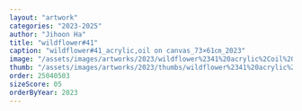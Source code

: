 ```yaml
---
layout: "artwork"
categories: "2023-2025"
author: "Jihoon Ha"
title: "wildflower#41"
caption: "wildflower#41_acrylic,oil on canvas_73×61㎝_2023"
image: "/assets/images/artworks/2023/wildflower%2341%20acrylic%2Coil%20on%20canvas%2073x61cm%202023.jpg"
thumb: "/assets/images/artworks/2023/thumbs/wildflower%2341%20acrylic%2Coil%20on%20canvas%2073x61cm%202023.jpg"
order: 25040503
sizeScore: 05
orderByYear: 2023
---
```

